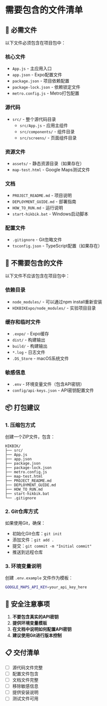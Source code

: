 # 需要包含的文件清单

## 📁 必需文件
以下文件必须包含在项目包中：

### 核心文件
- `App.js` - 主应用入口
- `app.json` - Expo配置文件
- `package.json` - 项目依赖配置
- `package-lock.json` - 依赖锁定文件
- `metro.config.js` - Metro打包配置

### 源代码
- `src/` - 整个源代码目录
  - `src/App.js` - 应用主组件
  - `src/components/` - 组件目录
  - `src/screens/` - 页面组件目录

### 资源文件
- `assets/` - 静态资源目录（如果存在）
- `map-test.html` - Google Maps测试文件

### 文档
- `PROJECT_README.md` - 项目说明
- `DEPLOYMENT_GUIDE.md` - 部署指南
- `HOW_TO_RUN.md` - 运行说明
- `start-hikbik.bat` - Windows启动脚本

### 配置文件
- `.gitignore` - Git忽略文件
- `tsconfig.json` - TypeScript配置（如果存在）

## 🚫 不需要包含的文件
以下文件不应该包含在项目包中：

### 依赖目录
- `node_modules/` - 可以通过npm install重新安装
- `HIKBIKExpo/node_modules/` - 实验项目目录

### 缓存和临时文件
- `.expo/` - Expo缓存
- `dist/` - 构建输出
- `build/` - 构建输出
- `*.log` - 日志文件
- `.DS_Store` - macOS系统文件

### 敏感信息
- `.env` - 环境变量文件（包含API密钥）
- `config/api-keys.json` - API密钥配置文件

## 📦 打包建议

### 1. 压缩包方式
创建一个ZIP文件，包含：
```
HIKBIK/
├── src/
├── App.js
├── app.json
├── package.json
├── package-lock.json
├── metro.config.js
├── map-test.html
├── PROJECT_README.md
├── DEPLOYMENT_GUIDE.md
├── HOW_TO_RUN.md
├── start-hikbik.bat
└── .gitignore
```

### 2. Git仓库方式
如果使用Git，确保：
- 初始化Git仓库：`git init`
- 添加文件：`git add .`
- 提交：`git commit -m "Initial commit"`
- 推送到远程仓库

### 3. 环境变量说明
创建 `.env.example` 文件作为模板：
```bash
GOOGLE_MAPS_API_KEY=your_api_key_here
```

## 🔐 安全注意事项
1. **不要包含真实的API密钥**
2. **提供环境变量模板**
3. **在文档中说明如何配置API密钥**
4. **建议使用Git进行版本控制**

## 📋 交付清单
- [ ] 源代码文件完整
- [ ] 配置文件包含
- [ ] 文档文件完整
- [ ] 移除敏感信息
- [ ] 提供安装说明
- [ ] 测试文件可用
